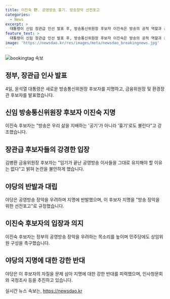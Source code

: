 ```yaml
---
title: 이진숙 野. 공영방송 흉기. 방송장악 선전포고
categories:
  - News
excerpt: >
  대통령이 신임 장관급 인선 발표 후, 방송통신위원장 후보자 이진숙은 방송의 공적 역할과 공영방송의 선임 계획을 강조했다. 이에 야당과 여당은 공영방송의 이사진 교체를 놓고 격론 중이며, 인선에 대한 논란이 고조되고 있다. 특히 이 후보자는 민주당과의 강력한 대립을 통해 방송통신위원회 운영 체제의 정상화를 주장하며 논란에 직면하고 있다. 클릭할만한 요점을 효과적으로 전달하기 위해 내용을 요약한 것이다.
feature_text: >
  대통령이 신임 장관급 인선 발표 후, 방송통신위원장 후보자 이진숙은 방송의 공적 역할과 공영방송의 선임 계획을 강조했다. 이에 야당과 여당은 공영방송의 이사진 교체를 놓고 격론 중이며, 인선에 대한 논란이 고조되고 있다. 특히 이 후보자는 민주당과의 강력한 대립을 통해 방송통신위원회 운영 체제의 정상화를 주장하며 논란에 직면하고 있다. 클릭할만한 요점을 효과적으로 전달하기 위해 내용을 요약한 것이다.
image: 'https://newsdao.kr/res/images/meta/newsdao_breakingnews.jpg'
---
```


<p><img src="https://newsdao.kr/res/images/meta/newsdao_breakingnews.jpg" alt="bookingtag 속보" /></p>

<h2 data-ke-size="size26">정부, 장관급 인사 발표</h2>

<p data-ke-size="size16">4일, 윤석열 대통령은 새로운 방송통신위원장 후보자를 지명하고, 금융위원장 및 환경장관 후보자를 발표했습니다.</p>

<h2 data-ke-size="size26">신임 방송통신위원장 후보자 이진숙 지명</h2>

<p data-ke-size="size16">이진숙 후보자는 "방송은 우리 삶을 지배하는 '공기'가 아니라 '흉기'로도 불린다"고 강조했습니다.</p>

<h2 data-ke-size="size26">장관급 후보자들의 강경한 입장</h2>

<p data-ke-size="size16">김병환 금융위원장 후보자는 "임기가 끝난 공영방송 이사들을 그대로 유지해야 할 이유는 없다"고 밝혀 논란을 불안하게 했습니다.</p>

<h2 data-ke-size="size26">야당의 반발과 대립</h2>

<p data-ke-size="size16">야당은 공영방송 장악을 우려하며 지명에 반발했으며, 이 후보자 지명을 "방송 장악을 위한 선전포고"로 규정했습니다.</p>

<h2 data-ke-size="size26">이진숙 후보자의 입장과 의지</h2>

<p data-ke-size="size16">이진숙 후보자는 정부의 공영방송 장악을 우려하는 목소리를 높이며 민주당에도 상임위원 구성을 촉구했습니다.</p>

<h2 data-ke-size="size26">야당의 지명에 대한 강한 반대</h2>

<p data-ke-size="size16">야당은 이 후보자의 자질을 문제 삼아 지명에 대한 강한 반대를 피력했으며, 인사청문회와 국정조사 등을 추진하고 있습니다.</p>
실시간 뉴스 속보는, <a href="https://newsdao.kr" rel="dofollow">https://newsdao.kr</a>


